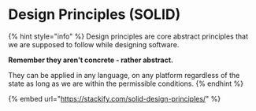 # Design Principles (SOLID)

{% hint style="info" %}
Design principles are core abstract principles that we are supposed to follow while designing software.&#x20;

**Remember they aren't concrete - rather abstract.**

They can be applied in any language, on any platform regardless of the state as long as we are within the permissible conditions.
{% endhint %}

{% embed url="https://stackify.com/solid-design-principles/" %}
